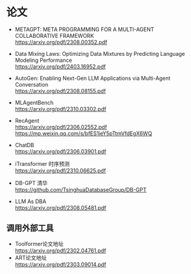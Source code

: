 
# 论文

* METAGPT: META PROGRAMMING FOR A MULTI-AGENT COLLABORATIVE FRAMEWORK    
https://arxiv.org/pdf/2308.00352.pdf

* Data Mixing Laws: Optimizing Data Mixtures by Predicting Language Modeling Performance   
https://arxiv.org/pdf/2403.16952.pdf

* AutoGen: Enabling Next-Gen LLM Applications via Multi-Agent Conversation   
https://arxiv.org/pdf/2308.08155.pdf

* MLAgentBench    
https://arxiv.org/pdf/2310.03302.pdf

* RecAgent    
https://arxiv.org/pdf/2306.02552.pdf
https://mp.weixin.qq.com/s/bfES1ieY5pTtmVfdEgX6WQ

* ChatDB    
https://arxiv.org/pdf/2306.03901.pdf

* iTransformer 时序预测   
https://arxiv.org/pdf/2310.06625.pdf

* DB-GPT 清华    
https://github.com/TsinghuaDatabaseGroup/DB-GPT
* LLM As DBA   
https://arxiv.org/pdf/2308.05481.pdf

## 调用外部工具

* Toolformer论文地址   
https://arxiv.org/pdf/2302.04761.pdf
* ART论文地址    
https://arxiv.org/pdf/2303.09014.pdf

